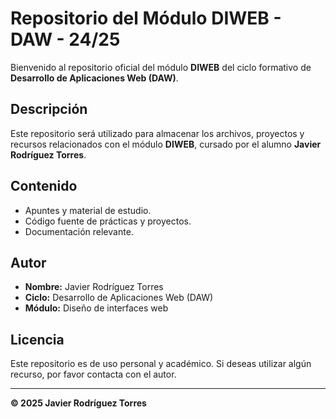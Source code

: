 # Repositorio del Módulo DIWEB - DAW - 24/25

Bienvenido al repositorio oficial del módulo **DIWEB** del ciclo formativo de **Desarrollo de Aplicaciones Web (DAW)**.

## Descripción
Este repositorio será utilizado para almacenar los archivos, proyectos y recursos relacionados con el módulo **DIWEB**, cursado por el alumno **Javier Rodríguez Torres**.

## Contenido
- Apuntes y material de estudio.
- Código fuente de prácticas y proyectos.
- Documentación relevante.

## Autor
- **Nombre:** Javier Rodríguez Torres
- **Ciclo:** Desarrollo de Aplicaciones Web (DAW)
- **Módulo:** Diseño de interfaces web

## Licencia
Este repositorio es de uso personal y académico. Si deseas utilizar algún recurso, por favor contacta con el autor.

---
**© 2025 Javier Rodríguez Torres**
